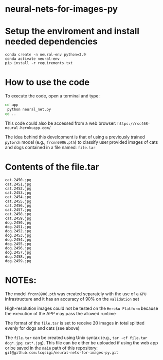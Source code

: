# neural-nets-for-images-py

# Setup the enviroment and install needed dependencies

`conda create -n neural-env python=3.9`  
`conda activate neural-env`  
`pip install -r requirements.txt`  

# How to use the code

To execute the code, open a terminal and type:
 
```sh
cd app
 python neural_net.py
cd ..
```

This code could also be accessed from a web browser: `https://rsc468-neural.herokuapp.com/` 

The idea behind this development is that of using a previously trained
`pytorch` model (e.g., `frcnn0906.pth`) to classify user provided images of
cats and dogs contained in a file named: `file.tar`

# Contents of the file.tar

`cat.2450.jpg`  
`cat.2451.jpg`  
`cat.2452.jpg`  
`cat.2453.jpg`  
`cat.2454.jpg`  
`cat.2455.jpg`  
`cat.2456.jpg`  
`cat.2457.jpg`  
`cat.2458.jpg`  
`cat.2459.jpg`  
`dog.2450.jpg`  
`dog.2451.jpg`  
`dog.2452.jpg`  
`dog.2453.jpg`  
`dog.2454.jpg`  
`dog.2455.jpg`  
`dog.2456.jpg`  
`dog.2457.jpg`  
`dog.2458.jpg`  
`dog.2459.jpg`  

# NOTEs:

The model `frcnn0906.pth` was created separately with the use of a `GPU` infrastructure and it has an accuracy of 90% on the `validation` set

High-resolution images could not be tested on the `Heroku Platform` because the execution of the APP  may pass the allowed runtime

The format of the `file.tar` is set to receive 20 images in total splitted evenly for dogs and cats (see above)

The `file.tar` can be created using Unix syntax (e.g., `tar -cf file.tar dog*.jpg cat*.jpg`). This file can be either be uploaded if using the web app or be saved in the `main` path of this repository: `git@github.com:lcqsigi/neural-nets-for-images-py.git`

